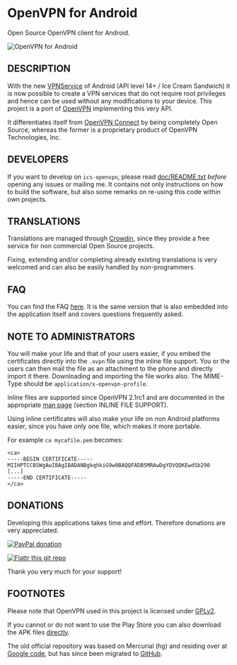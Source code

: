# OpenVPN for Android

Open Source OpenVPN client for Android.

![OpenVPN for Android][logo]

## DESCRIPTION
With the new [VPNService][vpnservice] of Android (API level 14+ / Ice Cream
Sandwich) it is now possible to create a VPN services that do not require root
privileges and hence can be used without any modifications to your device. This
project is a port of [OpenVPN][openvpn] implementing this very API.

It differentiates itself from [OpenVPN Connect][openvpnconnect] by being
completely Open Source, whereas the former is a proprietary product of OpenVPN
Technologies, Inc.

## DEVELOPERS
If you want to develop on `ics-openvpn`, please read [doc/README.txt][readme]
*before* opening any issues or mailing me. It contains not only instructions
on how to build the software, but also some remarks on re-using this code
within own projects.

## TRANSLATIONS
Translations are managed through [Crowdin][crowdin], since they provide a free
service for non commercial Open Source projects.

Fixing, extending and/or completing already existing translations is very
welcomed and can also be easily handled by non-programmers.

## FAQ
You can find the FAQ [here][faq]. It is the same version that is also embedded
into the application itself and covers questions frequently asked.

## NOTE TO ADMINISTRATORS
You will make your life and that of your users easier, if you embed the
certificates directly into the `.ovpn` file using the inline file support. You
or the users can then mail the file as an attachment to the phone and directly
import it there. Downloading and importing the file works also. The MIME-Type
should be `application/x-openvpn-profile`.

Inline files are supported since OpenVPN 2.1rc1 and are documented in the
appropriate [man page][manpage] (section INLINE FILE SUPPORT).

Using inline certificates will also make your life on non Android platforms
easier, since you have only one file, which makes it more portable.

For example `ca mycafile.pem` becomes:

    <ca>
    -----BEGIN CERTIFICATE-----
    MIIHPTCCBSWgAwIBAgIBADANBgkqhkiG9w0BAQQFADB5MRAwDgYDVQQKEwdSb290
    [...]
    -----END CERTIFICATE-----
    </ca>

## DONATIONS

Developing this applications takes time and effort. Therefore donations are
very appreciated.

[![PayPal donation](https://www.paypalobjects.com/en_US/i/btn/btn_donate_SM.gif "PayPal")][paypal]

[![Flattr this git repo](http://api.flattr.com/button/flattr-badge-large.png "Flattr This!")][flattr]

Thank you very much for your support!

## FOOTNOTES
Please note that OpenVPN used in this project is licensed under [GPLv2][gplv2].

If you cannot or do not want to use the Play Store you can also download the
APK files [directly][apk].

The old official repository was based on Mercurial (hg) and residing over at
[Google code][googlecode], but has since been migrated to [GitHub][github].

[logo]: https://github.com/schwabe/ics-openvpn/blob/master/misc/icon-512.png
[vpnservice]: https://developer.android.com/reference/android/net/VpnService.html
[openvpn]: https://openvpn.net/
[readme]: https://github.com/schwabe/ics-openvpn/blob/master/doc/README.txt
[crowdin]: http://crowdin.net/project/ics-openvpn/invite
[openvpnconnect]: https://play.google.com/store/apps/details?id=net.openvpn.openvpn
[faq]: http://code.google.com/p/ics-openvpn/wiki/FAQ
[manpage]: https://community.openvpn.net/openvpn/wiki/Openvpn23ManPage
[paypal]: https://www.paypal.com/cgi-bin/webscr?hosted_button_id=R2M6ZP9AF25LS&cmd=_s-xclick
[gplv2]: https://www.gnu.org/licenses/gpl-2.0.html
[apk]: http://plai.de/android/
[googlecode]: http://code.google.com/p/ics-openvpn/source/
[github]: https://github.com/schwabe/ics-openvpn
[flattr]: https://flattr.com/submit/auto?url=https://github.com/schwabe/ics-openvpn

